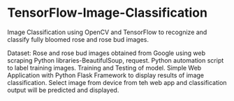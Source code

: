 # TensorFlow-Image-Classification

Image Classification using OpenCV and TensorFlow to recognize and classify fully bloomed rose and rose bud images. 

Dataset: Rose and rose bud images obtained from Google using web scraping Python libraries-BeautifulSoup, request.
Python automation script to label training images.
Training and Testing of model.
Simple Web Application with Python Flask Framework to display results of image classification. Select image from device from teh web app and classification output will be predicted and displayed.
